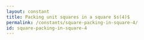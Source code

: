 ```yaml
---
layout: constant
title: Packing unit squares in a square $s(4)$
permalink: /constants/square-packing-in-square-4/
id: square-packing-in-square-4
---
```

